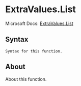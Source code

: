 # ExtraValues.List

Microsoft Docs: [ExtraValues.List](https://docs.microsoft.com/en-us/powerquery-m/extravalues-list)

## Syntax

```
Syntax for this function.
```

## About

About this function.

